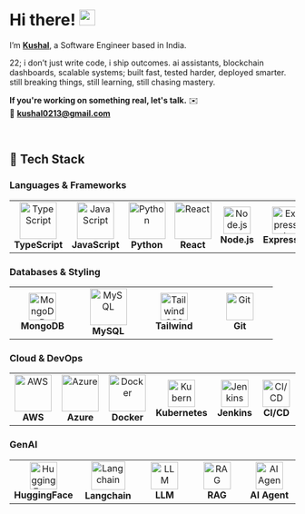 # Hi there! <img src="https://emojis.slackmojis.com/emojis/images/1536351075/4594/blob-wave.gif" width="28"/>

I’m [**Kushal**](https://kushal-dev.vercel.app/), a Software Engineer based in India.

22; i don’t just write code, i ship outcomes. ai assistants, blockchain dashboards, scalable systems; built fast, tested harder, deployed smarter. 
still breaking things, still learning, still chasing mastery.

**If you're working on something real, let's talk.** ✉️  
📧 **kushal0213@gmail.com**

</div>

<br/>

## 🚀 Tech Stack



### **Languages & Frameworks**
<table>
  <tr>
    <td align="center" width="100">
      <img src="https://techstack-generator.vercel.app/ts-icon.svg" alt="TypeScript" width="65" height="65" />
      <br><b>TypeScript</b>
    </td>
    <td align="center" width="100">
      <img src="https://techstack-generator.vercel.app/js-icon.svg" alt="JavaScript" width="65" height="65" />
      <br><b>JavaScript</b>
    </td>
    <td align="center" width="100">
      <img src="https://techstack-generator.vercel.app/python-icon.svg" alt="Python" width="65" height="65" />
      <br><b>Python</b>
    </td>
    <td align="center" width="100">
      <img src="https://techstack-generator.vercel.app/react-icon.svg" alt="React" width="65" height="65" />
      <br><b>React</b>
    </td>
    <td align="center" width="100">
      <img src="https://skillicons.dev/icons?i=nodejs" width="48" height="48" alt="Node.js" />
      <br><b>Node.js</b>
    </td>
    <td align="center" width="100">
      <img src="https://skillicons.dev/icons?i=express" width="48" height="48" alt="Express.js" />
      <br><b>Express.js</b>
    </td>
  </tr>
</table>

### **Databases & Styling**
<table>
  <tr>
    <td align="center" width="100">
      <img src="https://skillicons.dev/icons?i=mongodb" width="48" height="48" alt="MongoDB" />
      <br><b>MongoDB</b>
    </td>
    <td align="center" width="100">
      <img src="https://techstack-generator.vercel.app/mysql-icon.svg" alt="MySQL" width="65" height="65" />
      <br><b>MySQL</b>
    </td>
    <td align="center" width="100">
      <img src="https://skillicons.dev/icons?i=tailwind" width="48" height="48" alt="Tailwind CSS" />
      <br><b>Tailwind</b>
    </td>
    <td align="center" width="100">
      <img src="https://user-images.githubusercontent.com/25181517/192108372-f71d70ac-7ae6-4c0d-8395-51d8870c2ef0.png" width="48" height="48" alt="Git" />
      <br><b>Git</b>
    </td>
  </tr>
</table>

### **Cloud & DevOps**
<table>
  <tr>
    <td align="center" width="100">
      <img src="https://techstack-generator.vercel.app/aws-icon.svg" alt="AWS" width="65" height="65" />
      <br><b>AWS</b>
    </td>
    <td align="center" width="100">
      <img src="https://skillicons.dev/icons?i=azure" alt="Azure" width="65" height="65" />
      <br><b>Azure</b>
    </td>
    <td align="center" width="100">
      <img src="https://techstack-generator.vercel.app/docker-icon.svg" alt="Docker" width="65" height="65" />
      <br><b>Docker</b>
    </td>
    <td align="center" width="100">
      <img src="https://techstack-generator.vercel.app/kubernetes-icon.svg" width="48" height="48" alt="Kubernetes" />
      <br><b>Kubernetes</b>
    </td>
    <td align="center" width="100">
      <img src="https://skillicons.dev/icons?i=jenkins" width="48" height="48" alt="Jenkins" />
      <br><b>Jenkins</b>
    </td>
    <td align="center" width="100">
      <img src="https://res.cloudinary.com/dt44k2ead/image/upload/v1755636128/cicd-svgrepo-com_hlhmkm.svg" width="48" height="48" alt="CI/CD" />
      <br><b>CI/CD</b>
    </td>
  </tr>
</table>

### **GenAI**
<table>
  <tr>
    <td align="center" width="100">
      <img src="https://cdn.simpleicons.org/huggingface" width="48" height="48" alt="HuggingFace" />
      <br><b>HuggingFace</b>
    </td>
    <td align="center" width="100">
      <img src="https://res.cloudinary.com/dt44k2ead/image/upload/v1755635901/langchain-color_djb9qg.png" width="60" height="50" alt="Langchain" />
      <br><b>Langchain</b>
    </td>
    <td align="center" width="100">
      <img src="https://res.cloudinary.com/dt44k2ead/image/upload/v1755637334/icons8-ai_ol2rvf.svg" width="48" height="48" alt="LLM" />
      <br><b>LLM</b>
    </td>
    <td align="center" width="100">
      <img src="https://res.cloudinary.com/dt44k2ead/image/upload/v1755637741/icons8-online-binary-code-64_jpuxvh.png" width="48" height="48" alt="RAG" />
      <br><b>RAG</b>
    </td>
    <td align="center" width="100">
      <img src="https://res.cloudinary.com/dt44k2ead/image/upload/v1755636275/agents_jfd1hp.png" width="48" height="48" alt="AI Agent" />
      <br><b>AI Agent</b>
    </td>
  </tr>
</table>

</div>

